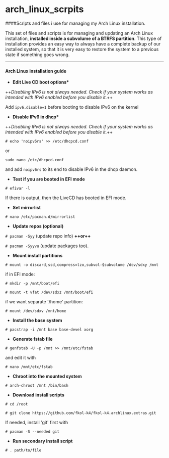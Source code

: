 arch_linux_scrpits
==================

####Scripts and files i use for managing my Arch Linux installation.

This set of files and scripts is for managing and updating an Arch Linux installation, **installed inside a subvolume of a BTRFS partition**.
This type of installation provides an easy way to always have a complete backup of our installed system, so that it is very easy to restore the system to a previous state if something goes wrong.

---

#### Arch Linux installation guide

- **Edit Live CD boot options\***

++*Disabling IPv6 is not always needed.
Check if your system works as intended with IPv6 enabled before you disable it.*++

Add `ipv6.disable=1` before booting
to disable IPv6 on the kernel

- **Disable IPv6 in dhcp\***

++*Disabling IPv6 is not always needed.
Check if your system works as intended with IPv6 enabled before you disable it.*++

`# echo 'noipv6rs' >> /etc/dhcpcd.conf`

or

`sudo nano /etc/dhcpcd.conf`

and add `noipv6rs` to its end to disable IPv6 in the dhcp daemon.

- **Test if you are booted in EFI mode**

`# efivar -l`

If there is output, then the LiveCD has booted in EFI mode.

- **Set mirrorlist**

`# nano /etc/pacman.d/mirrorlist`

- **Update repos (optional)**

`# pacman -Syy` (update repo info) **++or++**

`# pacman -Syyvu` (update packages too).

- **Mount install partitions**

`# mount -o discard,ssd,compress=lzo,subvol-$subvolume /dev/sdxy /mnt`

if in EFI mode:

`# mkdir -p /mnt/boot/efi`

`# mount -t vfat /dev/sdxz /mnt/boot/efi`

if we want separate '/home' partition:

`# mount /dev/sdxv /mnt/home`

- **Install the base system**

`# pacstrap -i /mnt base base-devel xorg`

- **Generate fstab file**

`# genfstab -U -p /mnt >> /mnt/etc/fstab`

and edit it with

`# nano /mnt/etc/fstab`

- **Chroot into the mounted system**

`# arch-chroot /mnt /bin/bash`

- **Download install scripts**

`# cd /root`

`# git clone https://github.com/fkol-k4/fkol-k4.archlinux.extras.git`

If needed, install 'git' first with

`# pacman -S --needed git`

- **Run secondary install script**

`# . path/to/file`

